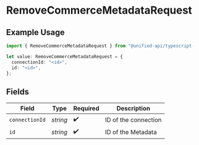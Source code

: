 # RemoveCommerceMetadataRequest

## Example Usage

```typescript
import { RemoveCommerceMetadataRequest } from "@unified-api/typescript-sdk/sdk/models/operations";

let value: RemoveCommerceMetadataRequest = {
  connectionId: "<id>",
  id: "<id>",
};
```

## Fields

| Field                | Type                 | Required             | Description          |
| -------------------- | -------------------- | -------------------- | -------------------- |
| `connectionId`       | *string*             | :heavy_check_mark:   | ID of the connection |
| `id`                 | *string*             | :heavy_check_mark:   | ID of the Metadata   |
